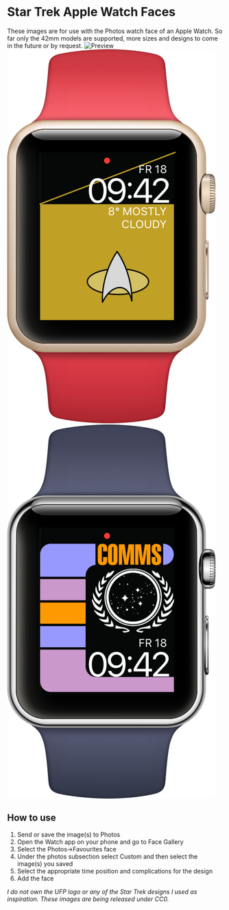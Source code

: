 # Star Trek Apple Watch Faces
These images are for use with the Photos watch face of an Apple Watch. So far only the 42mm models are supported, more sizes and designs to come in the future or by request.
![Preview](/Previews/Preview.png?raw=true)	![Preview2](/Previews/Preview2.png?raw=true)	![Preview3](/Previews/Preview3.png?raw=true)

## How to use
1. Send or save the image(s) to Photos
2. Open the Watch app on your phone and go to Face Gallery
3. Select the Photos->Favourites face
4. Under the photos subsection select Custom and then select the image(s) you saved
5. Select the appropriate time position and complications for the design
6. Add the face

*I do not own the UFP logo or any of the Star Trek designs I used as inspiration. These images are being released under CC0.*